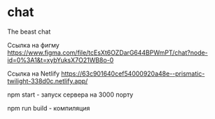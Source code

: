 # chat
The beast chat

Ссылка на фигму https://www.figma.com/file/tcEsXt6OZDarG644BPWmPT/chat?node-id=0%3A1&t=xybYuksX7O21WB8o-0


Ссылка на Netlify  https://63c901640cef54000920a48e--prismatic-twilight-338d0c.netlify.app/


 npm start - запуск сервера на 3000 порту
 
 npm run build - компиляция
